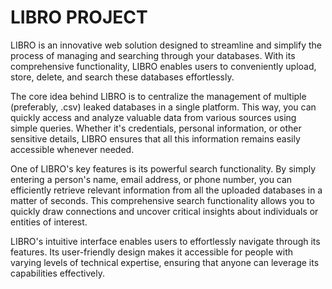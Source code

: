 # LIBRO PROJECT

LIBRO is an innovative web solution designed to streamline and simplify the process of managing and searching through your databases. With its comprehensive functionality, LIBRO enables users to conveniently upload, store, delete, and search these databases effortlessly.

The core idea behind LIBRO is to centralize the management of multiple (preferably, .csv) leaked databases in a single platform. This way, you can quickly access and analyze valuable data from various sources using simple queries. Whether it's credentials, personal information, or other sensitive details, LIBRO ensures that all this information remains easily accessible whenever needed.

One of LIBRO's key features is its powerful search functionality. By simply entering a person's name, email address, or phone number, you can efficiently retrieve relevant information from all the uploaded databases in a matter of seconds. This comprehensive search functionality allows you to quickly draw connections and uncover critical insights about individuals or entities of interest.

LIBRO's intuitive interface enables users to effortlessly navigate through its features. Its user-friendly design makes it accessible for people with varying levels of technical expertise, ensuring that anyone can leverage its capabilities effectively.

